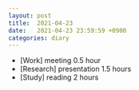 ```yaml
---
layout: post
title:  2021-04-23
date:   2021-04-23 23:59:59 +0900
categories: diary
---
```


- [Work] meeting 0.5 hour
- [Research] presentation 1.5 hours
- [Study] reading 2 hours
